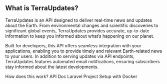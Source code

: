 ## What is TerraUpdates?
TerraUpdates is an API designed to deliver real-time news and updates about the Earth. From environmental changes and scientific discoveries to significant global events, TerraUpdates provides accurate, up-to-date information to keep you informed about what’s happening on our planet.

Built for developers, this API offers seamless integration with your applications, enabling you to provide timely and relevant Earth-related news to your users. In addition to serving updates via API endpoints, TerraUpdates features automated email notifications, ensuring subscribers stay informed about the latest developments.

How does this work?
API Doc
Laravel Project Setup with Docker